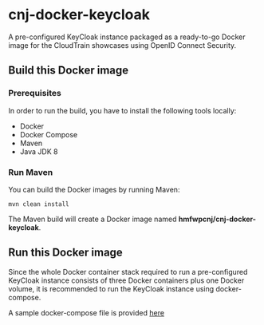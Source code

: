 # cnj-docker-keycloak

A pre-configured KeyCloak instance packaged as a ready-to-go Docker image for the CloudTrain showcases using OpenID Connect Security.

## Build this Docker image 

### Prerequisites

In order to run the build, you have to install the following tools locally:
* Docker
* Docker Compose 
* Maven
* Java JDK 8

### Run Maven

You can build the Docker images by running Maven:
```
mvn clean install 
```

The Maven build will create a Docker image named __hmfwpcnj/cnj-docker-keycloak__.

## Run this Docker image

Since the whole Docker container stack required to run a pre-configured KeyCloak instance consists of three Docker containers
plus one Docker volume, it is recommended to run the KeyCloak instance using docker-compose.

A sample docker-compose file is provided [here](src/test/docker/cnj-docker-keycloak/docker-compose.yml) 
